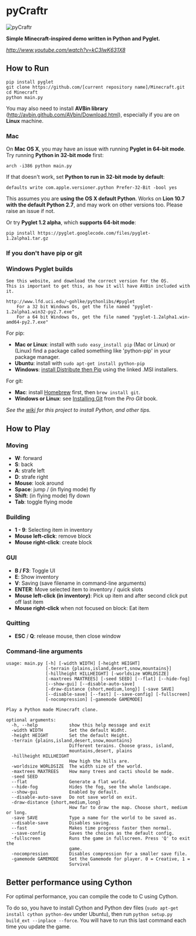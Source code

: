 # pyCraftr

![pyCraftr](https://raw.github.com/ronmurphy/Minecraft/master/screenshot.png)

**Simple Minecraft-inspired demo written in Python and Pyglet.**

*http://www.youtube.com/watch?v=kC3lwK631X8*

## How to Run

    pip install pyglet
    git clone https://github.com/[current repository name]/Minecraft.git
    cd Minecraft
    python main.py

You may also need to install **AVBin library** (http://avbin.github.com/AVbin/Download.html), especially if you are on **Linux** machine.

### Mac

On **Mac OS X**, you may have an issue with running **Pyglet in 64-bit mode**. Try running **Python in 32-bit mode** first:

    arch -i386 python main.py

If that doesn't work, set **Python to run in 32-bit mode by default**:

    defaults write com.apple.versioner.python Prefer-32-Bit -bool yes

This assumes you are **using the OS X default Python**. Works on **Lion 10.7 with the default Python 2.7**, and may work on other versions too. Please raise an issue if not.

Or try **Pyglet 1.2 alpha**, which **supports 64-bit mode**:

    pip install https://pyglet.googlecode.com/files/pyglet-1.2alpha1.tar.gz

### If you don't have pip or git

### Windows Pyglet builds
    See this website, and download the correct version for the OS.
    This is important to get this, as how it will have AVBin included with it.

    http://www.lfd.uci.edu/~gohlke/pythonlibs/#pyglet
        For a 32 bit Windows Os, get the file named "pyglet-1.2alpha1.win32-py2.7.‌exe"
        For a 64 bit Windows Os, get the file named "pyglet-1.2alpha1.win-amd64-py2.7.‌exe"

For pip:

- **Mac or Linux**: install with `sudo easy_install pip` (Mac or Linux) or (Linux) find a package called something like 'python-pip' in your package manager.
- **Ubuntu**: install with `sudo apt-get install python-pip`
- **Windows**: [install Distribute then Pip](http://stackoverflow.com/a/12476379/992887) using the linked .MSI installers.

For git:

- **Mac**: install [Homebrew](http://mxcl.github.com/homebrew/) first, then `brew install git`.
- **Windows or Linux**: see [Installing Git](http://git-scm.com/book/en/Getting-Started-Installing-Git) from the _Pro Git_ book.

*See the [wiki](https://github.com/fogleman/Minecraft/wiki) for this project to install Python, and other tips.*

## How to Play

### Moving

- **W**: forward
- **S**: back
- **A**: strafe left
- **D**: strafe right
- **Mouse**: look around
- **Space**: jump / (in flying mode) fly
- **Shift**: (in flying mode) fly down
- **Tab**: toggle flying mode

### Building

- **1 - 9**: Selecting item in inventory
- **Mouse left-click**: remove block
- **Mouse right-click**: create block

### GUI

- **B / F3**: Toggle UI
- **E**: Show inventory
- **V**: Saving (save filename in command-line arguments)
- **ENTER**: Move selected item to inventory / quick slots
- **Mouse left-click (in inventory)**: Pick up item and after second click put off last item
- **Mouse right-click** when not focused on block: Eat item

### Quitting

- **ESC** / **Q**: release mouse, then close window

### Command-line arguments
    usage: main.py [-h] [-width WIDTH] [-height HEIGHT]
                   [-terrain {plains,island,desert,snow,mountains}]
                   [-hillheight HILLHEIGHT] [-worldsize WORLDSIZE]
                   [-maxtrees MAXTREES] [-seed SEED] [--flat] [--hide-fog]
                   [--show-gui] [--disable-auto-save]
                   [-draw-distance {short,medium,long}] [-save SAVE]
                   [--disable-save] [--fast] [--save-config] [-fullscreen]
                   [-nocompression] [-gamemode GAMEMODE]

    Play a Python made Minecraft clone.

    optional arguments:
      -h, --help            show this help message and exit
      -width WIDTH          Set the default Widht.
      -height HEIGHT        Set the default Height.
      -terrain {plains,island,desert,snow,mountains}
                            Different terains. Choose grass, island,
                            mountains,desert, plains
      -hillheight HILLHEIGHT
                            How high the hills are.
      -worldsize WORLDSIZE  The width size of the world.
      -maxtrees MAXTREES    How many trees and cacti should be made.
      -seed SEED
      --flat                Generate a flat world.
      --hide-fog            Hides the fog, see the whole landscape.
      --show-gui            Enabled by default.
      --disable-auto-save   Do not save world on exit.
      -draw-distance {short,medium,long}
                            How far to draw the map. Choose short, medium or long.
      -save SAVE            Type a name for the world to be saved as.
      --disable-save        Disables saving.
      --fast                Makes time progress faster then normal.
      --save-config         Saves the choices as the default config.
      -fullscreen           Runs the game in fullscreen. Press 'Q' to exit the
                            game.
      -nocompression        Disables compression for a smaller save file.
      -gamemode GAMEMODE    Set the Gamemode for player. 0 = Creative, 1 =
                            Survival

## Better performance using Cython

For optimal performance, you can compile the code to C using Cython.

To do so, you have to install Cython and Python dev files
(`sudo apt-get install cython python-dev` under Ubuntu), then run
`python setup.py build_ext --inplace --force`.  You will have
to run this last command each time you update the game.
